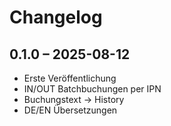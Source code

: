 # Changelog

## 0.1.0 – 2025-08-12
- Erste Veröffentlichung
- IN/OUT Batchbuchungen per IPN
- Buchungstext → History
- DE/EN Übersetzungen
